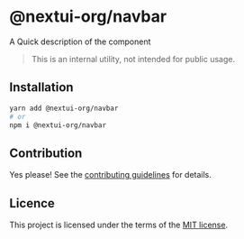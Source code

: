 # @nextui-org/navbar

A Quick description of the component

> This is an internal utility, not intended for public usage.

## Installation

```sh
yarn add @nextui-org/navbar
# or
npm i @nextui-org/navbar
```

## Contribution

Yes please! See the
[contributing guidelines](https://github.com/nextui-org/nextui/blob/master/CONTRIBUTING.md)
for details.

## Licence

This project is licensed under the terms of the
[MIT license](https://github.com/nextui-org/nextui/blob/master/LICENSE).

